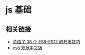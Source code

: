 # js 基础

## 相关链接

-   [总结了 38 个 ES6-ES12 的开发技巧](https://juejin.cn/post/6995334897065787422)
-   [es5 规范中文版](http://yanhaijing.com/es5/)
